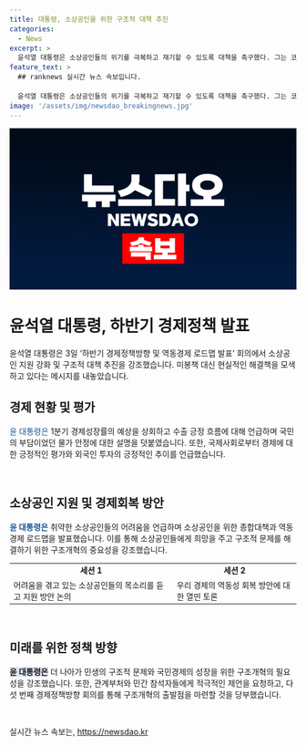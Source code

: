 ```yaml
---
title: 대통령, 소상공인을 위한 구조적 대책 추진
categories:
  - News
excerpt: >
  윤석열 대통령은 소상공인들의 위기를 극복하고 재기할 수 있도록 대책을 촉구했다. 그는 코로나19로 어려움을 겪는 취약한 소상공인들을 위해 현금 살포보다는 구조적·항구적인 대책을 필요로 한다고 강조했다. 또한, 경제의 양호한 지표와 민생의 활력이 연결되지 않아 답답한 마음을 토로하며 민생 구조적 문제 해결과 국민경제의 성장을 강조했다. 윤 대통령은 관계부처와 민간 참석자들에게 좋은 제언을 기대하고 논의가 민생 구조개선의 출발점이 될 수 있기를 희망한다고 전했다.
feature_text: >
  ## ranknews 실시간 뉴스 속보입니다.

  윤석열 대통령은 소상공인들의 위기를 극복하고 재기할 수 있도록 대책을 촉구했다. 그는 코로나19로 어려움을 겪는 취약한 소상공인들을 위해 현금 살포보다는 구조적·항구적인 대책을 필요로 한다고 강조했다. 또한, 경제의 양호한 지표와 민생의 활력이 연결되지 않아 답답한 마음을 토로하며 민생 구조적 문제 해결과 국민경제의 성장을 강조했다. 윤 대통령은 관계부처와 민간 참석자들에게 좋은 제언을 기대하고 논의가 민생 구조개선의 출발점이 될 수 있기를 희망한다고 전했다.
image: '/assets/img/newsdao_breakingnews.jpg'
---
```


<p><img src="/assets/img/newsdao_breakingnews.jpg" alt="ranknews 속보" /></p>

<h1>윤석열 대통령, 하반기 경제정책 발표</h1>

<p data-ke-size="size16">윤석열 대통령은 3일 ‘하반기 경제정책방향 및 역동경제 로드맵 발표’ 회의에서 소상공인 지원 강화 및 구조적 대책 추진을 강조했습니다. 미봉책 대신 현실적인 해결책을 모색하고 있다는 메시지를 내놓았습니다.</p>

<h2 data-ke-size="size26">경제 현황 및 평가</h2>

<p data-ke-size="size16"><span style="color: #1a5490;">윤 대통령은</span> 1분기 경제성장률의 예상을 상회하고 수출 긍정 흐름에 대해 언급하며 국민의 부담이었던 물가 안정에 대한 설명을 덧붙였습니다. 또한, 국제사회로부터 경제에 대한 긍정적인 평가와 외국인 투자의 긍정적인 추이를 언급했습니다.</p>

<p data-ke-size="size16">&nbsp;</p>

<h2 data-ke-size="size26">소상공인 지원 및 경제회복 방안</h2>

<p data-ke-size="size16"><b><span style="color: #1a5490;">윤 대통령은</span></b> 취약한 소상공인들의 어려움을 언급하며 소상공인을 위한 종합대책과 역동경제 로드맵을 발표했습니다. 이를 통해 소상공인들에게 희망을 주고 구조적 문제를 해결하기 위한 구조개혁의 중요성을 강조했습니다.</p>

<table>
  <tr>
    <td style="text-align: center; height: 17px;"><b>세션 1</b></td>
    <td style="text-align: center; height: 17px;"><b>세션 2</b></td>
  </tr>
  <tr>
    <td>어려움을 겪고 있는 소상공인들의 목소리를 듣고 지원 방안 논의</td>
    <td>우리 경제의 역동성 회복 방안에 대한 열띤 토론</td>
  </tr>
</table>

<p data-ke-size="size16">&nbsp;</p>

<h2 data-ke-size="size26">미래를 위한 정책 방향</h2>

<p data-ke-size="size16"><b><span style="background-color: #21538527;">윤 대통령은</span></b> 더 나아가 민생의 구조적 문제와 국민경제의 성장을 위한 구조개혁의 필요성을 강조했습니다. 또한, 관계부처와 민간 참석자들에게 적극적인 제언을 요청하고, 다섯 번째 경제정책방향 회의를 통해 구조개혁의 출발점을 마련할 것을 당부했습니다.</p>

<p data-ke-size="size16">&nbsp;</p>

<p data-ke-size="size16"></p>
실시간 뉴스 속보는, <a href="https://newsdao.kr" rel="dofollow">https://newsdao.kr</a>


